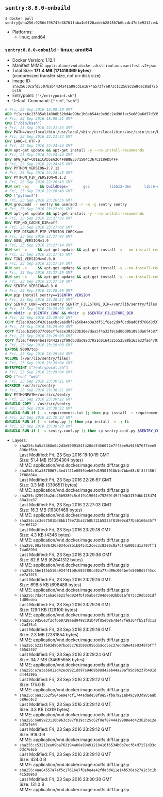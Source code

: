 ## `sentry:8.8.0-onbuild`

```console
$ docker pull sentry@sha256:9256df9874fe36761faba4c0f20addeb284807b6bcdc47d5e9312ce4a7d7e8e8
```

-	Platforms:
	-	linux; amd64

### `sentry:8.8.0-onbuild` - linux; amd64

-	Docker Version: 1.12.1
-	Manifest MIME: `application/vnd.docker.distribution.manifest.v2+json`
-	Total Size: **171.4 MB (171418369 bytes)**  
	(compressed transfer size, not on-disk size)
-	Image ID: `sha256:0cafd5507bab4434241a89cd1e1674a573f7e873c1c256932e8cec8ad72bbc16`
-	Entrypoint: `["\/entrypoint.sh"]`
-	Default Command: `["run","web"]`

```dockerfile
# Fri, 23 Sep 2016 18:08:50 GMT
ADD file:c6c23585ab140b0b320d4e99bc1b0eb544c9e96c24d90fec5e069a6d57d335ca in / 
# Fri, 23 Sep 2016 18:08:51 GMT
CMD ["/bin/bash"]
# Fri, 23 Sep 2016 22:21:23 GMT
ENV PATH=/usr/local/bin:/usr/local/sbin:/usr/local/bin:/usr/sbin:/usr/bin:/sbin:/bin
# Fri, 23 Sep 2016 22:21:23 GMT
ENV LANG=C.UTF-8
# Fri, 23 Sep 2016 22:24:44 GMT
RUN apt-get update && apt-get install -y --no-install-recommends 		ca-certificates 		libsqlite3-0 		libssl1.0.0 	&& rm -rf /var/lib/apt/lists/*
# Fri, 23 Sep 2016 22:24:44 GMT
ENV GPG_KEY=C01E1CAD5EA2C4F0B8E3571504C367C218ADD4FF
# Fri, 23 Sep 2016 22:24:45 GMT
ENV PYTHON_VERSION=2.7.12
# Fri, 23 Sep 2016 22:24:45 GMT
ENV PYTHON_PIP_VERSION=8.1.2
# Fri, 23 Sep 2016 22:26:48 GMT
RUN set -ex 	&& buildDeps=' 		gcc 		libbz2-dev 		libc6-dev 		libdb-dev 		libncurses-dev 		libreadline-dev 		libsqlite3-dev 		libssl-dev 		make 		tcl-dev 		tk-dev 		wget 		xz-utils 		zlib1g-dev 	' 	&& apt-get update && apt-get install -y $buildDeps --no-install-recommends && rm -rf /var/lib/apt/lists/* 		&& wget -O python.tar.xz "https://www.python.org/ftp/python/${PYTHON_VERSION%%[a-z]*}/Python-$PYTHON_VERSION.tar.xz" 	&& wget -O python.tar.xz.asc "https://www.python.org/ftp/python/${PYTHON_VERSION%%[a-z]*}/Python-$PYTHON_VERSION.tar.xz.asc" 	&& export GNUPGHOME="$(mktemp -d)" 	&& gpg --keyserver ha.pool.sks-keyservers.net --recv-keys "$GPG_KEY" 	&& gpg --batch --verify python.tar.xz.asc python.tar.xz 	&& rm -r "$GNUPGHOME" python.tar.xz.asc 	&& mkdir -p /usr/src/python 	&& tar -xJC /usr/src/python --strip-components=1 -f python.tar.xz 	&& rm python.tar.xz 		&& cd /usr/src/python 	&& ./configure 		--enable-shared 		--enable-unicode=ucs4 	&& make -j$(nproc) 	&& make install 	&& ldconfig 			&& wget -O /tmp/get-pip.py 'https://bootstrap.pypa.io/get-pip.py' 		&& python2 /tmp/get-pip.py "pip==$PYTHON_PIP_VERSION" 		&& rm /tmp/get-pip.py 	&& pip install --no-cache-dir --upgrade --force-reinstall "pip==$PYTHON_PIP_VERSION" 	&& [ "$(pip list |tac|tac| awk -F '[ ()]+' '$1 == "pip" { print $2; exit }')" = "$PYTHON_PIP_VERSION" ] 		&& find /usr/local -depth 		\( 			\( -type d -a -name test -o -name tests \) 			-o 			\( -type f -a -name '*.pyc' -o -name '*.pyo' \) 		\) -exec rm -rf '{}' + 	&& apt-get purge -y --auto-remove $buildDeps 	&& rm -rf /usr/src/python ~/.cache
# Fri, 23 Sep 2016 22:26:48 GMT
CMD ["python2"]
# Fri, 23 Sep 2016 23:26:36 GMT
RUN groupadd -r sentry && useradd -r -m -g sentry sentry
# Fri, 23 Sep 2016 23:27:01 GMT
RUN apt-get update && apt-get install -y --no-install-recommends         gcc         git         libffi-dev         libjpeg-dev         libpq-dev         libxml2-dev         libxslt-dev         libyaml-dev     && rm -rf /var/lib/apt/lists/*
# Fri, 23 Sep 2016 23:27:02 GMT
ENV PIP_NO_CACHE_DIR=off
# Fri, 23 Sep 2016 23:27:02 GMT
ENV PIP_DISABLE_PIP_VERSION_CHECK=on
# Fri, 23 Sep 2016 23:27:03 GMT
ENV GOSU_VERSION=1.9
# Fri, 23 Sep 2016 23:27:14 GMT
RUN set -x     && apt-get update && apt-get install -y --no-install-recommends wget && rm -rf /var/lib/apt/lists/*     && wget -O /usr/local/bin/gosu "https://github.com/tianon/gosu/releases/download/$GOSU_VERSION/gosu-$(dpkg --print-architecture)"     && wget -O /usr/local/bin/gosu.asc "https://github.com/tianon/gosu/releases/download/$GOSU_VERSION/gosu-$(dpkg --print-architecture).asc"     && export GNUPGHOME="$(mktemp -d)"     && gpg --keyserver ha.pool.sks-keyservers.net --recv-keys B42F6819007F00F88E364FD4036A9C25BF357DD4     && gpg --batch --verify /usr/local/bin/gosu.asc /usr/local/bin/gosu     && rm -r "$GNUPGHOME" /usr/local/bin/gosu.asc     && chmod +x /usr/local/bin/gosu     && gosu nobody true     && apt-get purge -y --auto-remove wget
# Fri, 23 Sep 2016 23:27:15 GMT
ENV TINI_VERSION=v0.9.0
# Fri, 23 Sep 2016 23:27:24 GMT
RUN set -x     && apt-get update && apt-get install -y --no-install-recommends wget && rm -rf /var/lib/apt/lists/*     && wget -O /usr/local/bin/tini "https://github.com/krallin/tini/releases/download/$TINI_VERSION/tini"     && wget -O /usr/local/bin/tini.asc "https://github.com/krallin/tini/releases/download/$TINI_VERSION/tini.asc"     && export GNUPGHOME="$(mktemp -d)"     && gpg --keyserver ha.pool.sks-keyservers.net --recv-keys 6380DC428747F6C393FEACA59A84159D7001A4E5     && gpg --batch --verify /usr/local/bin/tini.asc /usr/local/bin/tini     && rm -r "$GNUPGHOME" /usr/local/bin/tini.asc     && chmod +x /usr/local/bin/tini     && tini -h     && apt-get purge -y --auto-remove wget
# Fri, 23 Sep 2016 23:27:39 GMT
RUN set -x     && apt-get update && apt-get install -y --no-install-recommends make && rm -rf /var/lib/apt/lists/*     && pip install librabbitmq==1.6.1     && python -c 'import librabbitmq'     && apt-get purge -y --auto-remove make
# Fri, 23 Sep 2016 23:27:39 GMT
ENV SENTRY_VERSION=8.8.0
# Fri, 23 Sep 2016 23:28:56 GMT
RUN pip install sentry==$SENTRY_VERSION
# Fri, 23 Sep 2016 23:28:57 GMT
ENV SENTRY_CONF=/etc/sentry SENTRY_FILESTORE_DIR=/var/lib/sentry/files
# Fri, 23 Sep 2016 23:29:02 GMT
RUN mkdir -p $SENTRY_CONF && mkdir -p $SENTRY_FILESTORE_DIR
# Fri, 23 Sep 2016 23:29:02 GMT
COPY file:03ec0f4381aacbc2e6dbf7a56b44b3a3df51f8ec2d9f8cd6ad6fd766d8d378a3 in /etc/sentry/ 
# Fri, 23 Sep 2016 23:29:02 GMT
COPY file:b150b377c06cffe8ce303623b30e7daa5f4a33f8c6d06d9b1095da6f4587f69b in /etc/sentry/ 
# Fri, 23 Sep 2016 23:29:03 GMT
COPY file:f490e4be17b442272f00cb3dac92d70a1d0164325552588b163a33fad4701f18 in /entrypoint.sh 
# Fri, 23 Sep 2016 23:29:03 GMT
EXPOSE 9000/tcp
# Fri, 23 Sep 2016 23:29:04 GMT
VOLUME [/var/lib/sentry/files]
# Fri, 23 Sep 2016 23:29:04 GMT
ENTRYPOINT ["/entrypoint.sh"]
# Fri, 23 Sep 2016 23:29:04 GMT
CMD ["run" "web"]
# Fri, 23 Sep 2016 23:30:21 GMT
WORKDIR /usr/src/sentry
# Fri, 23 Sep 2016 23:30:21 GMT
ENV PYTHONPATH=/usr/src/sentry
# Fri, 23 Sep 2016 23:30:22 GMT
ONBUILD COPY . /usr/src/sentry
# Fri, 23 Sep 2016 23:30:22 GMT
ONBUILD RUN if [ -s requirements.txt ]; then pip install -r requirements.txt; fi
# Fri, 23 Sep 2016 23:30:23 GMT
ONBUILD RUN if [ -s setup.py ]; then pip install -e .; fi
# Fri, 23 Sep 2016 23:30:23 GMT
ONBUILD RUN if [ -s sentry.conf.py ]; then cp sentry.conf.py $SENTRY_CONF/; fi 	&& if [ -s config.yml ]; then cp config.yml $SENTRY_CONF/; fi
```

-	Layers:
	-	`sha256:6a5a5368e0c2d3e5909184fa28ddfd56072e7ff3ee9a945876f7eee5896ef5bb`  
		Last Modified: Fri, 23 Sep 2016 18:10:19 GMT  
		Size: 51.4 MB (51354364 bytes)  
		MIME: application/vnd.docker.image.rootfs.diff.tar.gzip
	-	`sha256:01a3878067c3ed1f21e0059beb69d1950f918b1e7bbe68c8f3ff486f7f88d04a`  
		Last Modified: Fri, 23 Sep 2016 22:26:57 GMT  
		Size: 3.3 MB (3306511 bytes)  
		MIME: application/vnd.docker.image.rootfs.diff.tar.gzip
	-	`sha256:425925a2dc45b9289c5c619b19661e75269f49f794b3159dbb128d7488a1ce37`  
		Last Modified: Fri, 23 Sep 2016 22:27:03 GMT  
		Size: 16.3 MB (16301468 bytes)  
		MIME: application/vnd.docker.image.rootfs.diff.tar.gzip
	-	`sha256:cc3e57501bd8bb1f9e73ba37b8b721b5225f819e0cd77ba6160a36f79ef66742`  
		Last Modified: Fri, 23 Sep 2016 23:29:18 GMT  
		Size: 4.3 KB (4346 bytes)  
		MIME: application/vnd.docker.image.rootfs.diff.tar.gzip
	-	`sha256:08af036426a034ce8b1b045d12cec3c8380c0a7cf4a0005d1a707ff174a0890d`  
		Last Modified: Fri, 23 Sep 2016 23:29:36 GMT  
		Size: 62.6 MB (62641312 bytes)  
		MIME: application/vnd.docker.image.rootfs.diff.tar.gzip
	-	`sha256:56e1f5b516a934f41b0c603780cd02a77ad96c004befe5068d5f45ccee7a7075`  
		Last Modified: Fri, 23 Sep 2016 23:29:16 GMT  
		Size: 698.5 KB (698488 bytes)  
		MIME: application/vnd.docker.image.rootfs.diff.tar.gzip
	-	`sha256:7dac41aba6a621fed024fbf85abe7304d9b02bb01af873c29db3b1dffd09edea`  
		Last Modified: Fri, 23 Sep 2016 23:29:16 GMT  
		Size: 129.1 KB (129100 bytes)  
		MIME: application/vnd.docker.image.rootfs.diff.tar.gzip
	-	`sha256:9d56e3f2cf660729aed9498c01b40f85eb867de47fe9364fb51fdc1ac2a435a1`  
		Last Modified: Fri, 23 Sep 2016 23:29:16 GMT  
		Size: 2.3 MB (2281854 bytes)  
		MIME: application/vnd.docker.image.rootfs.diff.tar.gzip
	-	`sha256:6232fb03d9b07bcd5c762b90c056dadcc56c27edda9e42e03407bfff465d2407`  
		Last Modified: Fri, 23 Sep 2016 23:29:24 GMT  
		Size: 34.7 MB (34695958 bytes)  
		MIME: application/vnd.docker.image.rootfs.diff.tar.gzip
	-	`sha256:e7a3e56012d42ec8921dd97a9469b08d42eb44a28af95d9b237b491dd444390a`  
		Last Modified: Fri, 23 Sep 2016 23:29:12 GMT  
		Size: 175.0 B  
		MIME: application/vnd.docker.image.rootfs.diff.tar.gzip
	-	`sha256:6aa3552f5846e9e7cf1744adade58f8e57fba7921ab493903d985aabb89ec0c2`  
		Last Modified: Fri, 23 Sep 2016 23:29:12 GMT  
		Size: 3.3 KB (3319 bytes)  
		MIME: application/vnd.docker.image.rootfs.diff.tar.gzip
	-	`sha256:be89923110b963c387f819cc25c62f0ef0744419908e4d42362ba12ead7afe44`  
		Last Modified: Fri, 23 Sep 2016 23:29:12 GMT  
		Size: 919.0 B  
		MIME: application/vnd.docker.image.rootfs.diff.tar.gzip
	-	`sha256:c53212ee09ba762194a00a89491210416f6534b0b7ecf64d7251d93cbdc70a6b`  
		Last Modified: Fri, 23 Sep 2016 23:29:12 GMT  
		Size: 424.0 B  
		MIME: application/vnd.docker.image.rootfs.diff.tar.gzip
	-	`sha256:4aa84557a7af5c17616e7f8ebe4e42fda3d411e14b536ab27a2c3c1b4153086d`  
		Last Modified: Fri, 23 Sep 2016 23:30:30 GMT  
		Size: 131.0 B  
		MIME: application/vnd.docker.image.rootfs.diff.tar.gzip
